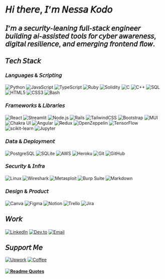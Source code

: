 # 𝘏𝘪 𝘵𝘩𝘦𝘳𝘦, 𝘐’𝘮 𝘕𝘦𝘴𝘴𝘢 𝘒𝘰𝘥𝘰

## 𝘐’𝘮 𝘢 𝘴𝘦𝘤𝘶𝘳𝘪𝘵𝘺-𝘭𝘦𝘢𝘯𝘪𝘯𝘨 𝘧𝘶𝘭𝘭-𝘴𝘵𝘢𝘤𝘬 𝘦𝘯𝘨𝘪𝘯𝘦𝘦𝘳 𝘣𝘶𝘪𝘭𝘥𝘪𝘯𝘨 𝘢𝘪-𝘢𝘴𝘴𝘪𝘴𝘵𝘦𝘥 𝘵𝘰𝘰𝘭𝘴 𝘧𝘰𝘳 𝘤𝘺𝘣𝘦𝘳 𝘢𝘸𝘢𝘳𝘦𝘯𝘦𝘴𝘴, 𝘥𝘪𝘨𝘪𝘵𝘢𝘭 𝘳𝘦𝘴𝘪𝘭𝘪𝘦𝘯𝘤𝘦, 𝘢𝘯𝘥 𝘦𝘮𝘦𝘳𝘨𝘪𝘯𝘨 𝘧𝘳𝘰𝘯𝘵𝘦𝘯𝘥 𝘧𝘭𝘰𝘸.

## 𝘛𝘦𝘤𝘩 𝘚𝘵𝘢𝘤𝘬
### 𝘓𝘢𝘯𝘨𝘶𝘢𝘨𝘦𝘴 & 𝘚𝘤𝘳𝘪𝘱𝘵𝘪𝘯𝘨
####
![Python](https://img.shields.io/badge/Python-000000?style=for-the-badge&logo=python&logoColor=white)
![JavaScript](https://img.shields.io/badge/JavaScript-000000?style=for-the-badge&logo=javascript&logoColor=white)
![TypeScript](https://img.shields.io/badge/TypeScript-000000?style=for-the-badge&logo=typescript&logoColor=white)
![Ruby](https://img.shields.io/badge/Ruby-000000?style=for-the-badge&logo=ruby&logoColor=white)
![Solidity](https://img.shields.io/badge/Solidity-000000?style=for-the-badge&logo=solidity&logoColor=white)
![C](https://img.shields.io/badge/C-000000?style=for-the-badge&logo=c&logoColor=white)
![C++](https://img.shields.io/badge/C++-000000?style=for-the-badge&logo=cplusplus&logoColor=white)
![SQL](https://img.shields.io/badge/SQL-000000?style=for-the-badge&logo=postgresql&logoColor=white)
![HTML5](https://img.shields.io/badge/HTML5-000000?style=for-the-badge&logo=html5&logoColor=white)
![CSS3](https://img.shields.io/badge/CSS3-000000?style=for-the-badge&logo=css3&logoColor=white)
![Bash](https://img.shields.io/badge/Bash-000000?style=for-the-badge&logo=gnubash&logoColor=white)


### 𝘍𝘳𝘢𝘮𝘦𝘸𝘰𝘳𝘬𝘴 & 𝘓𝘪𝘣𝘳𝘢𝘳𝘪𝘦𝘴
####
![React](https://img.shields.io/badge/React-000000?style=for-the-badge&logo=react&logoColor=white)
![Streamlit](https://img.shields.io/badge/Streamlit-000000?style=for-the-badge&logo=streamlit&logoColor=white)
![Node.js](https://img.shields.io/badge/Node.js-000000?style=for-the-badge&logo=nodedotjs&logoColor=white)
![Rails](https://img.shields.io/badge/Rails-000000?style=for-the-badge&logo=ruby-on-rails&logoColor=white)
![TailwindCSS](https://img.shields.io/badge/TailwindCSS-000000?style=for-the-badge&logo=tailwind-css&logoColor=white)
![Bootstrap](https://img.shields.io/badge/Bootstrap-000000?style=for-the-badge&logo=bootstrap&logoColor=white)
![MUI](https://img.shields.io/badge/Material%20UI-000000?style=for-the-badge&logo=mui&logoColor=white)
![Chakra UI](https://img.shields.io/badge/Chakra--UI-000000?style=for-the-badge&logo=chakra-ui&logoColor=white)
![Angular](https://img.shields.io/badge/Angular-000000?style=for-the-badge&logo=angular&logoColor=white)
![Redux](https://img.shields.io/badge/Redux-000000?style=for-the-badge&logo=redux&logoColor=white)
![OpenZeppelin](https://img.shields.io/badge/OpenZeppelin-000000?style=for-the-badge&logo=openzeppelin&logoColor=white)
![TensorFlow](https://img.shields.io/badge/TensorFlow-000000?style=for-the-badge&logo=tensorflow&logoColor=white)
![scikit-learn](https://img.shields.io/badge/scikit--learn-000000?style=for-the-badge&logo=scikitlearn&logoColor=white)
![Jupyter](https://img.shields.io/badge/Jupyter-000000?style=for-the-badge&logo=jupyter&logoColor=white)

### 𝘋𝘢𝘵𝘢 & 𝘋𝘦𝘱𝘭𝘰𝘺𝘮𝘦𝘯𝘵
####
![PostgreSQL](https://img.shields.io/badge/PostgreSQL-000000?style=for-the-badge&logo=postgresql&logoColor=white)
![SQLite](https://img.shields.io/badge/SQLite-000000?style=for-the-badge&logo=sqlite&logoColor=white)
![AWS](https://img.shields.io/badge/AWS-000000?style=for-the-badge&logo=amazonaws&logoColor=white)
![Heroku](https://img.shields.io/badge/Heroku-000000?style=for-the-badge&logo=heroku&logoColor=white)
![Git](https://img.shields.io/badge/Git-000000?style=for-the-badge&logo=git&logoColor=white)
![GitHub](https://img.shields.io/badge/GitHub-000000?style=for-the-badge&logo=github&logoColor=white)


### 𝘚𝘦𝘤𝘶𝘳𝘪𝘵𝘺 & 𝘐𝘯𝘧𝘳𝘢
####
![Linux](https://img.shields.io/badge/Linux-000000?style=for-the-badge&logo=linux&logoColor=white)
![Wireshark](https://img.shields.io/badge/Wireshark-000000?style=for-the-badge&logo=wireshark&logoColor=white)
![Metasploit](https://img.shields.io/badge/Metasploit-000000?style=for-the-badge&logo=metasploit&logoColor=white)
![Burp Suite](https://img.shields.io/badge/Burp--Suite-000000?style=for-the-badge&logo=burpsuite&logoColor=white)
![Markdown](https://img.shields.io/badge/Markdown-000000?style=for-the-badge&logo=markdown&logoColor=white)


### 𝘋𝘦𝘴𝘪𝘨𝘯 & 𝘗𝘳𝘰𝘥𝘶𝘤𝘵
####
![Canva](https://img.shields.io/badge/Canva-000000?style=for-the-badge&logo=canva&logoColor=white)
![Figma](https://img.shields.io/badge/Figma-000000?style=for-the-badge&logo=figma&logoColor=white)
![Notion](https://img.shields.io/badge/Notion-000000?style=for-the-badge&logo=notion&logoColor=white)
![Trello](https://img.shields.io/badge/Trello-000000?style=for-the-badge&logo=trello&logoColor=white)
![Jira](https://img.shields.io/badge/Jira-000000?style=for-the-badge&logo=jira&logoColor=white)


## 𝘞𝘰𝘳𝘬
####
[![LinkedIn](https://img.shields.io/badge/LinkedIn-000000?style=for-the-badge&logo=linkedin&logoColor=white)](https://www.linkedin.com/in/nessakodo/)
[![Dev.to](https://img.shields.io/badge/dev.to-000000?style=for-the-badge&logo=dev.to&logoColor=white)](https://dev.to/nessakodo)
[![Email](https://img.shields.io/badge/Gmail-000000?style=for-the-badge&logo=gmail&logoColor=white)](mailto:nessakodo@gmail.com)


## 𝘚𝘶𝘱𝘱𝘰𝘳𝘵 𝘔𝘦
[![Upwork](https://img.shields.io/badge/UpWork-000000?style=for-the-badge&logo=Upwork&logoColor=white)](https://www.upwork.com/freelancers/~01bfd66cd60c9efc0a?viewMode=1)
[![Coffee](https://img.shields.io/badge/Buy_Me_A_Coffee-000000?style=for-the-badge&logo=buy-me-a-coffee&logoColor=white)](https://www.buymeacoffee.com/nessakodo?new=1)

####
#### [![Readme Quotes](https://quotes-github-readme.vercel.app/api?type=horizontal&theme=gotham&quote=Don’t+think+you+are,+know+you+are.&author=Morpheus)](https://github.com/piyushsuthar/github-readme-quotes)

